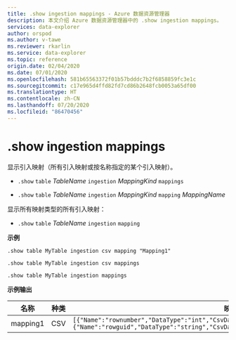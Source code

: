 ```yaml
---
title: .show ingestion mappings - Azure 数据资源管理器
description: 本文介绍 Azure 数据资源管理器中的 .show ingestion mappings。
services: data-explorer
author: orspod
ms.author: v-tawe
ms.reviewer: rkarlin
ms.service: data-explorer
ms.topic: reference
origin.date: 02/04/2020
ms.date: 07/01/2020
ms.openlocfilehash: 581b65563372f01b57bdddc7b2f6858859fc3e1c
ms.sourcegitcommit: c17e965d4ffd82fd7cd86b2648fcb0053a65df00
ms.translationtype: HT
ms.contentlocale: zh-CN
ms.lasthandoff: 07/20/2020
ms.locfileid: "86470456"
---
```

# <a name="show-ingestion-mappings"></a>.show ingestion mappings

显示引入映射（所有引入映射或按名称指定的某个引入映射）。

- `.show` `table` _TableName_ `ingestion` _MappingKind_ `mappings`

- `.show` `table` _TableName_ `ingestion` _MappingKind_ `mapping` _MappingName_

显示所有映射类型的所有引入映射：

- `.show` `table` _TableName_ `ingestion` `mapping`

**示例**

```kusto
.show table MyTable ingestion csv mapping "Mapping1"

.show table MyTable ingestion csv mappings

.show table MyTable ingestion mappings
```

**示例输出**

| 名称     | 种类 | 映射                                                                                                                                                                            |
| -------- | ---- | ---------------------------------------------------------------------------------------------------------------------------------------------------------------------------------- |
| mapping1 | CSV  | `[{"Name":"rownumber","DataType":"int","CsvDataType":null,"Ordinal":0,"ConstValue":null},{"Name":"rowguid","DataType":"string","CsvDataType":null,"Ordinal":1,"ConstValue":null}]` |
